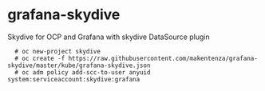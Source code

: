 # grafana-skydive
Skydive for OCP and Grafana with skydive DataSource plugin

      # oc new-project skydive
      # oc create -f https://raw.githubusercontent.com/makentenza/grafana-skydive/master/kube/grafana-skydive.json
      # oc adm policy add-scc-to-user anyuid system:serviceaccount:skydive:grafana
